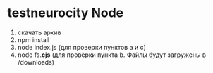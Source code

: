 # testneurocity Node
1. скачать архив
2. npm install
3. node index.js  (для проверки пунктов а и с)
4. node fs.**cjs** (для проверки пункта b. Файлы будут загружены в /downloads)
